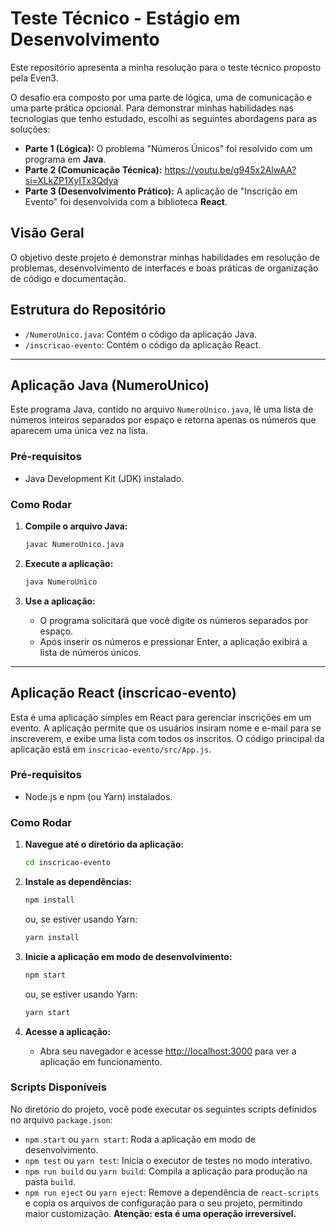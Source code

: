 # Teste Técnico - Estágio em Desenvolvimento

Este repositório apresenta a minha resolução para o teste técnico proposto pela Even3.

O desafio era composto por uma parte de lógica, uma de comunicação e uma parte prática opcional. Para demonstrar minhas habilidades nas tecnologias que tenho estudado, escolhi as seguintes abordagens para as soluções:

  * **Parte 1 (Lógica):** O problema "Números Únicos" foi resolvido com um programa em **Java**.
  * **Parte 2 (Comunicação Técnica):** https://youtu.be/g945x2AlwAA?si=XLkZP1XyITx3Qdya
  * **Parte 3 (Desenvolvimento Prático):** A aplicação de "Inscrição em Evento" foi desenvolvida com a biblioteca **React**.

## Visão Geral

O objetivo deste projeto é demonstrar minhas habilidades em resolução de problemas, desenvolvimento de interfaces e boas práticas de organização de código e documentação.

## Estrutura do Repositório

  * `/NumeroUnico.java`: Contém o código da aplicação Java.
  * `/inscricao-evento`: Contém o código da aplicação React.

-----

## Aplicação Java (NumeroUnico)

Este programa Java, contido no arquivo `NumeroUnico.java`, lê uma lista de números inteiros separados por espaço e retorna apenas os números que aparecem uma única vez na lista.

### Pré-requisitos

  * Java Development Kit (JDK) instalado.

### Como Rodar

1.  **Compile o arquivo Java:**

    ```bash
    javac NumeroUnico.java
    ```

2.  **Execute a aplicação:**

    ```bash
    java NumeroUnico
    ```

3.  **Use a aplicação:**

      * O programa solicitará que você digite os números separados por espaço.
      * Após inserir os números e pressionar Enter, a aplicação exibirá a lista de números únicos.

-----

## Aplicação React (inscricao-evento)

Esta é uma aplicação simples em React para gerenciar inscrições em um evento. A aplicação permite que os usuários insiram nome e e-mail para se inscreverem, e exibe uma lista com todos os inscritos. O código principal da aplicação está em `inscricao-evento/src/App.js`.

### Pré-requisitos

  * Node.js e npm (ou Yarn) instalados.

### Como Rodar

1.  **Navegue até o diretório da aplicação:**

    ```bash
    cd inscricao-evento
    ```

2.  **Instale as dependências:**

    ```bash
    npm install
    ```

    ou, se estiver usando Yarn:

    ```bash
    yarn install
    ```

3.  **Inicie a aplicação em modo de desenvolvimento:**

    ```bash
    npm start
    ```

    ou, se estiver usando Yarn:

    ```bash
    yarn start
    ```

4.  **Acesse a aplicação:**

      * Abra seu navegador e acesse [http://localhost:3000](https://www.google.com/search?q=http://localhost:3000) para ver a aplicação em funcionamento.

### Scripts Disponíveis

No diretório do projeto, você pode executar os seguintes scripts definidos no arquivo `package.json`:

  * `npm start` ou `yarn start`: Roda a aplicação em modo de desenvolvimento.
  * `npm test` ou `yarn test`: Inicia o executor de testes no modo interativo.
  * `npm run build` ou `yarn build`: Compila a aplicação para produção na pasta `build`.
  * `npm run eject` ou `yarn eject`: Remove a dependência de `react-scripts` e copia os arquivos de configuração para o seu projeto, permitindo maior customização. **Atenção: esta é uma operação irreversível.**

